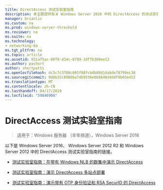 ```yaml
---
title: DirectAccess 测试实验室指南
description: 本主题提供有关 Windows Server 2016 中的 DirectAccess 的测试实验室指南的链接。
manager: brianlic
ms.custom: na
ms.prod: windows-server-threshold
ms.reviewer: na
ms.suite: na
ms.technology:
- networking-da
ms.tgt_pltfrm: na
ms.topic: article
ms.assetid: 931a75ac-80f8-434c-8789-1dffb308ee13
ms.author: pashort
author: shortpatti
ms.openlocfilehash: dc5c7c3780c095f88fcbdb80d1dabde78799ec38
ms.sourcegitcommit: 0d0b32c8986ba7db9536e0b8648d4ddf9b03e452
ms.translationtype: MT
ms.contentlocale: zh-CN
ms.lasthandoff: 04/17/2019
ms.locfileid: "59846908"
---
```

# <a name="directaccess-test-lab-guides"></a>DirectAccess 测试实验室指南

>适用于：Windows 服务器 （半年频道），Windows Server 2016

以下是 Windows Server 2016、 Windows Server 2012 R2 和 Windows Server 2012 中的 DirectAccess 测试实验室指南的链接。

- [测试实验室指南：在带有 Windows NLB 的群集中演示 DirectAccess](tlg-cluster-nlb/Test-Lab-Guide-Demonstrate-DirectAccess-in-a-Cluster-with-Windows-NLB.md)

- [测试实验室指南：演示 DirectAccess 多站点部署](tlg-multisite/Test-Lab-Guide-Demonstrate-a-DirectAccess-Multisite-Deployment.md)

- [测试实验室指南：演示带有 OTP 身份验证和 RSA SecurID 的 DirectAccess](tlg-otp-securid/Test-Lab-Guide-Demonstrate-DirectAccess-with-OTP-Authentication-and-RSA-SecurID.md)
